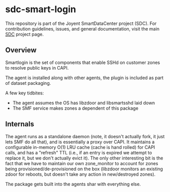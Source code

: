 <!--
    This Source Code Form is subject to the terms of the Mozilla Public
    License, v. 2.0. If a copy of the MPL was not distributed with this
    file, You can obtain one at http://mozilla.org/MPL/2.0/.
-->

<!--
    Copyright (c) 2014, Joyent, Inc.
-->

# sdc-smart-login

This repository is part of the Joyent SmartDataCenter project (SDC).  For 
contribution guidelines, issues, and general documentation, visit the main
[SDC](http://github.com/joyent/sdc) project page.

## Overview

Smartlogin is the set of components that enable SSHd on customer zones to
resolve public keys in CAPI.

The agent is installed along with other agents, the plugin is included
as part of dataset packaging.

A few key tidbites:

- The agent assumes the OS has libzdoor and libsmartsshd laid down
- The SMF service makes zones a dependent of this package

## Internals

The agent runs as a standalone daemon (note, it doesn't actually fork, it
just lets SMF do all that), and is essentially a proxy over CAPI.  It maintains
a configurable in-memory O(1) LRU cache (cache is hand rolled) for CAPI calls,
and has a "refresh" TTL (i.e., if an entry is expired we attempt to replace it,
but we don't actually evict it).  The only other interesting bit is the fact
that we have to maintain our own zone_monitor to account for zones being
provisioned/de-provisioned on the box (libzdoor monitors an existing zdoor
for reboots, but doesn't take any action in new/destroyed zones).

The package gets built into the agents shar with everything else.
